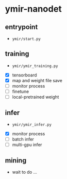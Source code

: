 # ymir-nanodet

## entrypoint
- `ymir/start.py`

## training
- `ymir/ymir_training.py`
- [x] tensorboard
- [x] map and weight file save
- [ ] monitor process
- [ ] finetune
- [ ] local-pretrained weight

## infer
- `ymir/ymir_infer.py`
- [x] monitor process
- [ ] batch infer
- [ ] multi-gpu infer

## mining
- wait to do ...
